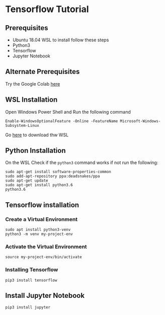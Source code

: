 # Tensorflow Tutorial
## Prerequisites
* Ubuntu 18.04 WSL to install follow these steps
* Python3
* Tensorflow
* Jupyter Notebook
## Alternate Prerequisites
Try the Google Colab [here](https://colab.research.google.com/)
## WSL Installation
Open Windows Power Shell and Run the following command
```
Enable-WindowsOptionalFeature -Online -FeatureName Microsoft-Windows-Subsystem-Linux
```
Go [here](https://ubuntu.com/wsl) to download thw WSL

## Python Installation

On the WSL Check if the `python3` command works if not run the following:
```bashd
sudo apt-get install software-properties-common
sudo add-apt-repository ppa:deadsnakes/ppa
sudo apt-get update
sudo apt-get install python3.6
python3.6
```
## Tensorflow installation

### Create a Virtual Environment

```
sudo apt install python3-venv
python3 -m venv my-project-env
```
### Activate the Virtual Environment
```
source my-project-env/bin/activate
```
### Installing Tensorflow
```
pip3 install tensorflow
```
## Install Jupyter Notebook
```
pip3 install jupyter
```
